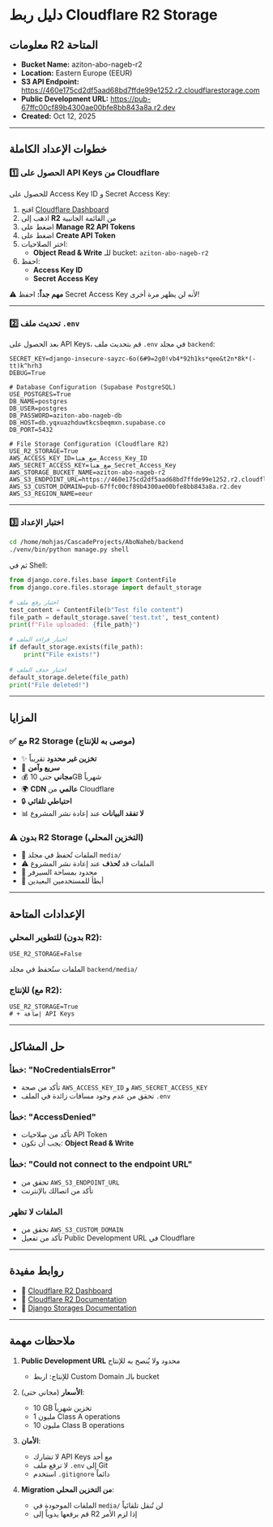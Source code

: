 # دليل ربط Cloudflare R2 Storage

## معلومات R2 المتاحة
- **Bucket Name:** aziton-abo-nageb-r2
- **Location:** Eastern Europe (EEUR)
- **S3 API Endpoint:** https://460e175cd2df5aad68bd7ffde99e1252.r2.cloudflarestorage.com
- **Public Development URL:** https://pub-67ffc00cf89b4300ae00bfe8bb843a8a.r2.dev
- **Created:** Oct 12, 2025

---

## خطوات الإعداد الكاملة

### 1️⃣ الحصول على API Keys من Cloudflare

للحصول على Access Key ID و Secret Access Key:

1. افتح [Cloudflare Dashboard](https://dash.cloudflare.com/)
2. اذهب إلى **R2** من القائمة الجانبية
3. اضغط على **Manage R2 API Tokens**
4. اضغط على **Create API Token**
5. اختر الصلاحيات:
   - **Object Read & Write** للـ bucket: `aziton-abo-nageb-r2`
6. احفظ:
   - **Access Key ID**
   - **Secret Access Key**

⚠️ **مهم جداً:** احفظ Secret Access Key لأنه لن يظهر مرة أخرى!

---

### 2️⃣ تحديث ملف `.env`

بعد الحصول على API Keys، قم بتحديث ملف `.env` في مجلد `backend`:

```env
SECRET_KEY=django-insecure-sayzc-6o(6#9=2g0!vb4*92h1ks*qee&t2n*8k*(-tt)k^hrh3
DEBUG=True

# Database Configuration (Supabase PostgreSQL)
USE_POSTGRES=True
DB_NAME=postgres
DB_USER=postgres
DB_PASSWORD=aziton-abo-nageb-db
DB_HOST=db.yqxuazhduwtkcsbeqmxn.supabase.co
DB_PORT=5432

# File Storage Configuration (Cloudflare R2)
USE_R2_STORAGE=True
AWS_ACCESS_KEY_ID=ضع_هنا_Access_Key_ID
AWS_SECRET_ACCESS_KEY=ضع_هنا_Secret_Access_Key
AWS_STORAGE_BUCKET_NAME=aziton-abo-nageb-r2
AWS_S3_ENDPOINT_URL=https://460e175cd2df5aad68bd7ffde99e1252.r2.cloudflarestorage.com
AWS_S3_CUSTOM_DOMAIN=pub-67ffc00cf89b4300ae00bfe8bb843a8a.r2.dev
AWS_S3_REGION_NAME=eeur
```

---

### 3️⃣ اختبار الإعداد

```bash
cd /home/mohjas/CascadeProjects/AboNaheb/backend
./venv/bin/python manage.py shell
```

ثم في Shell:
```python
from django.core.files.base import ContentFile
from django.core.files.storage import default_storage

# اختبار رفع ملف
test_content = ContentFile(b"Test file content")
file_path = default_storage.save('test.txt', test_content)
print(f"File uploaded: {file_path}")

# اختبار قراءة الملف
if default_storage.exists(file_path):
    print("File exists!")
    
# اختبار حذف الملف
default_storage.delete(file_path)
print("File deleted!")
```

---

## المزايا

### ✅ مع R2 Storage (موصى به للإنتاج)
- ✨ **تخزين غير محدود** تقريباً
- 🚀 **سريع وآمن**
- 💰 **مجاني** حتى 10GB شهرياً
- 🌍 **CDN عالمي** من Cloudflare
- 🔒 **احتياطي تلقائي**
- 📊 **لا تفقد البيانات** عند إعادة نشر المشروع

### ⚠️ بدون R2 Storage (التخزين المحلي)
- 📁 الملفات تُحفظ في مجلد `media/`
- ⚠️ الملفات قد **تُحذف** عند إعادة نشر المشروع
- 💾 محدود بمساحة السيرفر
- 🐌 أبطأ للمستخدمين البعيدين

---

## الإعدادات المتاحة

### للتطوير المحلي (بدون R2):
```env
USE_R2_STORAGE=False
```
الملفات ستُحفظ في مجلد `backend/media/`

### للإنتاج (مع R2):
```env
USE_R2_STORAGE=True
# + إضافة API Keys
```

---

## حل المشاكل

### خطأ: "NoCredentialsError"
- تأكد من صحة `AWS_ACCESS_KEY_ID` و `AWS_SECRET_ACCESS_KEY`
- تحقق من عدم وجود مسافات زائدة في الملف `.env`

### خطأ: "AccessDenied"
- تأكد من صلاحيات API Token
- يجب أن تكون: **Object Read & Write**

### خطأ: "Could not connect to the endpoint URL"
- تحقق من `AWS_S3_ENDPOINT_URL`
- تأكد من اتصالك بالإنترنت

### الملفات لا تظهر
- تحقق من `AWS_S3_CUSTOM_DOMAIN`
- تأكد من تفعيل Public Development URL في Cloudflare

---

## روابط مفيدة

- 🔗 [Cloudflare R2 Dashboard](https://dash.cloudflare.com/?to=/:account/r2)
- 📖 [Cloudflare R2 Documentation](https://developers.cloudflare.com/r2/)
- 🎯 [Django Storages Documentation](https://django-storages.readthedocs.io/)

---

## ملاحظات مهمة

1. **Public Development URL** محدود ولا يُنصح به للإنتاج
   - للإنتاج: اربط Custom Domain بالـ bucket

2. **الأسعار** (مجاني حتى):
   - 10 GB تخزين شهرياً
   - 1 مليون Class A operations
   - 10 مليون Class B operations

3. **الأمان**:
   - لا تشارك API Keys مع أحد
   - لا ترفع ملف `.env` إلى Git
   - استخدم `.gitignore` دائماً

4. **Migration من التخزين المحلي**:
   - الملفات الموجودة في `media/` لن تُنقل تلقائياً
   - قم برفعها يدوياً إلى R2 إذا لزم الأمر

